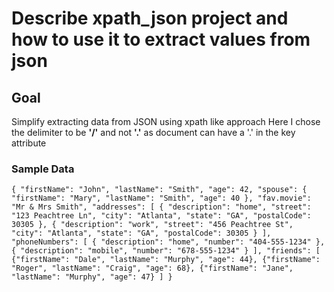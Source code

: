 # Describe xpath_json project and how to use it to extract values from json
## Goal
Simplify extracting data from JSON using xpath like approach
Here I chose the delimiter to be **'/'** and not **'.'** as document can have a '.' in the key attribute 
### Sample Data
`{
    "firstName": "John",
    "lastName": "Smith",
    "age": 42,
    "spouse": {
        "firstName": "Mary",
        "lastName": "Smith",
        "age": 40
    },
    "fav.movie": "Mr & Mrs Smith",
    "addresses": [
        {
            "description": "home",
            "street": "123 Peachtree Ln",
            "city": "Atlanta",
            "state": "GA",
            "postalCode": 30305
        },
        {
            "description": "work",
            "street": "456 Peachtree St",
            "city": "Atlanta",
            "state": "GA",
            "postalCode": 30305
        }
    ],
    "phoneNumbers": [
        {
            "description": "home",
            "number": "404-555-1234"
        },
        {
            "description": "mobile",
            "number": "678-555-1234"
        }
    ],
    "friends": [
        {"firstName": "Dale", "lastName": "Murphy", "age": 44},
        {"firstName": "Roger", "lastName": "Craig", "age": 68},
        {"firstName": "Jane", "lastName": "Murphy", "age": 47}
    ]
}`